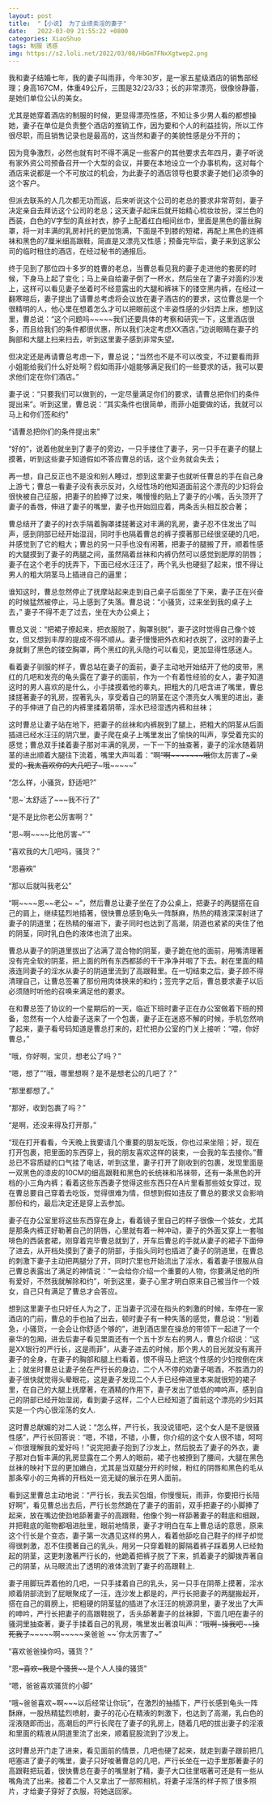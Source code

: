```yaml
---
layout: post
title:  "【小说】 为了业绩卖淫的妻子"
date:   2022-03-09 21:55:22 +0800
categories: XiaoShuo
tags: 制服 诱惑
img: https://s2.loli.net/2022/03/08/HbGm7FNxXgtwep2.png
---
```

我和妻子结婚七年，我的妻子叫雨菲，今年30岁，是一家五星级酒店的销售部经理；身高167CM，体重49公斤，三围是32/23/33；长的非常漂亮，很像徐静蕾，是她们单位公认的美女。

尤其是她穿着酒店的制服的时候，更显得漂亮性感，不知让多少男人看的都想操她，妻子在单位是负责整个酒店的推销工作，因为要和个人的利益挂钩，所以工作很尽职，而且销售记录也是最高的，这当然和妻子的美貌性感是分不开的；

因为竞争激烈，必然也就有时不得不满足一些客户的其他要求去年四月，妻子听说有家外资公司预备召开一个大型的会议，并要在本地设立一个办事机构，这对每个酒店来说都是一个不可放过的机会，为此妻子的酒店领导也要求妻子她们必须争的这个客户。

但派去联系的人几次都无功而返，后来听说这个公司的老总的要求非常苛刻，妻子决定亲自去拜访这个公司的老总；这天妻子起床后就开始精心梳妆妆扮，深兰色的西装，白色的V字型的真丝衬衣，脖子上配着红白相间丝巾，里面是黑色的蕾丝胸罩，将一对丰满的乳房衬托的更加饱满，下面是不到膝的短裙，再配上黑色的连裤袜和黑色的7厘米细高跟鞋，简直是又漂亮又性感；预备完毕后，妻子来到这家公司的临时租住的酒店，在经过秘书的通报后。

终于见到了那位四十多岁的姓曹的老总，当曹总看见我的妻子走进他的套房的时候，下身马上起了变化；马上亲自给妻子倒了一杯水，然后坐在了妻子对面的沙发上，这样可以看见妻子坐着时不经意露出的大腿和裤袜下的镂空黑内裤，在经过一翻寒暄后，妻子提出了请曹总考虑将会议放在妻子酒店的的要求，这位曹总是一个很精明的人，他心里在想着怎么才可以把眼前这个丰姿性感的少妇弄上床，想到这里，曹总说：“这个问题吗~~~~~我们还要具体的考察和研究一下，这里酒店很多，而且给我们的条件都很优惠，所以我们决定考虑XX酒店，”边说眼睛在妻子的胸部和大腿上扫来扫去，听到这里妻子感到非常失望。

但决定还是再请曹总考虑一下，曹总说；“当然也不是不可以改变，不过要看雨菲小姐能给我们什么好处啊？假如雨菲小姐能够满足我们的一些要求的话，我可以要求他们定在你们酒店。”

妻子说：“只要我们可以做到的，一定尽量满足你们的要求，请曹总把你们的条件提出来”。听到这里，曹总说：“其实条件也很简单，雨菲小姐要做的话，我就可以马上和你们签和约”

“请曹总把你们的条件提出来”

“好的”，说着他就坐到了妻子的旁边，一只手搂住了妻子，另一只手在妻子的腿上摸著，听到这些妻子知道假如不答应曹总的话，这个业务就会失去；

再一想，自己反正也不是没和别人睡过，想到这里妻子也就听任曹总的手在自己身上游弋；曹总一看妻子没有表示反对，久经性场的他知道面前这个漂亮的少妇将会很快被自己征服，把妻子的脸捧了过来，嘴慢慢的贴上了妻子的小嘴，舌头顶开了妻子的香唇，伸进了妻子的嘴里，妻子也开始回应着，两条舌头相互胶合著；

曹总结开了妻子的衬衣手隔着胸罩揉搓著这对丰满的乳房，妻子忍不住发出了叫声，感到阴部已经开始湿润，同时手也隔着曹总的裤子摸著那已经很坚硬的几吧，并感觉到了它的粗大；曹总的另一只手也没有闲著，把妻子的腿搬了开，顺着性感的大腿摸到了妻子的两腿之间，虽然隔着丝袜和内裤仍然可以感觉到肥厚的阴唇；妻子在这个老手的抚弄下，下面已经水汪汪了，两个乳头也硬挺了起来，恨不得让男人的粗大阴茎马上插进自己的逼里；

谁知这时，曹总忽然停止了抚摩站起来走到自己桌子后面坐了下来，妻子正在兴奋的时候猛然被停止，马上感到了失落。曹总说：“小骚货，过来坐到我的桌子上去，” 妻子不得不走了过去，坐在大办公桌上；

曹总又说：“把裙子撩起来，把衣服脱了，胸罩别脱”，妻子这时觉得自己像个妓女，但又想到丰厚的提成不得不顺从。妻子慢慢把外衣和衬衣脱了，这时的妻子上身就剩了黑色的镂空胸罩，两个黑红的乳头隐约可以看见，更加显得性感迷人。

看着妻子驯服的样子，曹总站在妻子的面前，妻子主动地开始结开了他的皮带，黑红的几吧和发亮的龟头露在了妻子的面前，作为一个有着性经验的女人，妻子知道这时的男人喜欢的是什么，小手揉摸着他的睾丸，把粗大的几吧含进了嘴里，曹总揉搓著妻子的乳房，捏著乳头，享受着自己的阴茎在这个漂亮女人嘴里的进出，妻子的手伸进了自己的内裤里揉着阴蒂，淫水已经湿透内裤和丝袜；

这时曹总让妻子站在地下，把妻子的丝袜和内裤脱到了腿上，把粗大的阴茎从后面插进已经水汪汪的阴穴里，妻子爬在桌子上嘴里发出了愉快的叫声，享受着充实的感觉；曹总双手揉着妻子那对丰满的乳房，一下一下的抽查著，妻子的淫水随着阴茎的进出顺着大腿往下流着，嘴里大声叫着：“啊~~“啊~~~~~~~哦~~你太厉害了~亲爱的~~~~~~~我太喜欢你的大几吧了~~~~~~~哦~~~~~”

“怎么样，小骚货，舒适吧?”

“恩~`太舒适了~~~我不行了”

“是不是比你老公厉害啊？”

“恩~啊~~~~比他厉害~“`”

“喜欢我的大几吧吗，骚货？”

“恩~~~~~~喜欢~~~~~~”

“那以后就叫我老公”

“啊~~~~恩~~老公~ ~”，然后曹总让妻子坐在了办公桌上，把妻子的两腿搭在自己的肩上，继续猛烈地插著，很快曹总感到龟头一阵酥麻，热热的精液深深射进了妻子的阴道里；在热精的催进下，妻子同时也达到了高潮，阴道也紧紧的夹住了他的阴茎，同时乳白色的液体也流了出来。

曹总从妻子的阴道里拔出了沾满了混合物的阴茎，妻子跪在他的面前，用嘴清理著没有完全软的阴茎，把上面的所有东西都舔的干干净净并咽了下去。射在里面的精液连同妻子的淫水从妻子的阴道里流到了高跟鞋里。在一切结束之后，妻子顾不得清理自己，让曹总签署了那份用肉体换来的和约；签完字之后，曹总要求妻子以后必须随时听他的召唤来满足他的要求。

在和曹总签了协议的一个星期后的一天，临近下班时妻子正在办公室做着下班的预备，忽然有一个人给妻子送来了一个包裹，妻子正在迷惑不解的时候，手机忽然响了起来，妻子看号码知道是曹总打来的，赶忙把办公室的门关上接听：“喂，你好曹总，”

“哦，你好啊，宝贝，想老公了吗？”

“嗯，想了”“哦，哪里想啊？是不是想老公的几吧了？”

“那里都想了。”

“那好，收到包裹了吗？”

“是啊，还没来得及打开那，”

“现在打开看看，今天晚上我要请几个重要的朋友吃饭，你也过来坐陪；好，现在打开包裹，把里面的东西穿上，我的朋友喜欢这样的装束，一会我的车去接你。”曹总已不容质疑的口气挂了电话，听到这里，妻子打开了刚收到的包裹，发现里面是一双黑色的漆皮的10CM的细高跟鞋和黑色的长统袜和吊袜带，还有一条黑色的开档的小三角内裤；看着这些东西妻子觉得这些东西只在A片里看那些妓女穿过，现在曹总要自己穿着去吃饭，觉得很难为情，但想到假如违反了曹总的要求又会影响那份和约，最后决定还是穿上去参加。

妻子在办公室里将这些东西穿在身上，看着镜子里自己的样子很像一个妓女，尤其是那条内裤正好勒著自己的阴唇，心里就有着一种冲动，妻子的外面又穿上一套咖啡色的西装套裙，刚穿着完毕曹总就到了，开车后曹总的手就从妻子的裙子下面伸了进去，从开档处摸到了妻子的阴部，手指头同时也插进了妻子的阴道里，在曹总的刺激下妻子主动把两腿分了开，同时穴里也开始流出了淫水，看着妻子很服从自己曹总表露出了满足的神情说：“一会给你介绍一个重要的人物，你要满足他的所有爱好，不然我就解除和约”，听到这里，妻子心里才明白原来自己被当作一个妓女，自己只有满足了曹总才会答应。

想到这里妻子也只好任人为之了，正当妻子沉浸在指头的刺激的时候，车停在一家酒店的门前，曹总的手也抽了出去，顿时妻子有一种失落的感觉，曹总说：“别着急，小骚货，一会会让你舒适个够的”，进到酒店里在操总的带领下一起进了一个豪华的包厢，进去后妻子看见里面还有一个五十岁左右的男人，曹总介绍说：“这是XX银行的严行长，这是雨菲”，从妻子进去的时候，那个男人的目光就没有离开妻子的全身，在妻子的胸部和腿上扫看着，恨不得马上把这个性感的少妇按倒在床上；就坐时曹总让妻子坐在严行长的身边，二个人不停的劝妻子喝酒，不胜酒力的妻子很快就觉得头晕眼花，这是妻子发现二个人手已经伸进里本来就很短的裙子里，在自己的大腿上抚摩著，在酒精的作用下，妻子发出了低低的呻吟声，感到自己的阴部已经开始湿润，看到妻子这样，二个人已经知道了面前这个漂亮的少妇其实是一个内心很淫荡的女人.

这时曹总献媚的对二人说：“怎么样，严行长，我没说错吧，这个女人是不是很骚性感”，严行长回答说：“嗯，不错，不错，小曹，你介绍的这个女人很不错，呵呵~`你很理解我的爱好吗！”说完把妻子抱到了沙发上，然后脱去了妻子的外衣，妻子那对白皙丰满的乳房显露在二个男人的眼前，裙子也被撩到了腰间，大腿在黑色丝袜的映衬下显的更加嫩白，尤其是当双腿分开的时候，粉红的阴唇和黑色的毛从那条窄小的三角裤的开档处一览无疑的展示在男人面前。

看到这里曹总主动地说：“严行长，我去买包烟，你慢慢玩，雨菲，你要把行长陪好啊”，看见曹总出去后，严行长忽然跪在了妻子的面前，双手把妻子的小脚捧了起来，放在嘴边使劲地舔著妻子的高跟鞋，他像个狗一样舔著妻子的鞋底和细跟，并把鞋底的赃物都咽进肚里，眼前地情景，妻子才明白在车上曹总话的意思，原来这个行长是个变态，妻子第一次遇见这样的男人，看着他舔吃自己鞋子的样子却觉得很刺激，忍不住摸著自己的乳头，用另一只穿着鞋的脚隔着裤子踩着男人已经勃起的阴茎，这更刺激著严行长的，他跪着把裤子脱了下来，抓着妻子的脚拨弄著自己的阴茎，从马眼流出了透明的液体流到了妻子的高跟鞋上.

妻子用脚玩弄着他的几吧，一只手揉着自己的乳头，另一只手在阴蒂上摸著，淫水顺着阴部流到了屁眼聚成了一汪，连沙发上都是的，严行长把妻子的两腿搬起开，搭在自己的肩膀上，把粗硬的阴茎猛的插进了水汪汪的桃源洞里，妻子发出了大声的呻吟，严行长把妻子的高跟鞋脱了，舌头舔著妻子的丝袜脚，下面几吧在妻子的骚洞里抽查著，妻子手揉着自己的乳房，嘴里发出著浪叫声：“哦~~~~啊~~~~~~~操我吧~~~~~~操死我了~~~~~~~啊~~~~~亲爸爸 ~~`你太厉害了~”

“喜欢爸爸操你吗，骚货？”

“恩~~~~~~~喜欢~~~我是个骚货~~~~~~是个人人操的骚货”

“嗯，爸爸喜欢骚货的小脚”

“哦~爸爸喜欢~啊~~~以后经常让你玩”，在激烈的抽插下，严行长感到龟头一阵酥麻，一股热精猛烈喷射，妻子的花心在精液的刺激下，也达到了高潮，乳白色的淫液随即而出，高潮后的严行长爬在了妻子的乳房上，随着几吧的拔出妻子的淫液和里面的精液从阴道里流了出来，顺着屁股流到了沙发上。

这时曹总开门走了进来，看见面前的情景，几吧也硬了起来，就走到妻子跟前把几吧塞进了妻子的嘴里，妻子只好唆著曹总的几吧，严行长坐在一边手里那著妻子的高跟鞋把玩着，很快曹总在妻子的嘴里射了精，妻子大口往里咽著可还是有一些从嘴角流了出来。接着二个人又拿出了一部照相机，将妻子淫荡的样子照了很多照片，才给妻子穿好了衣服，将她送回家。